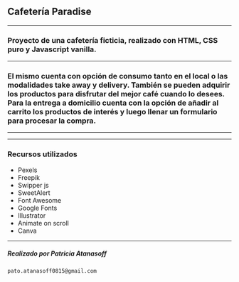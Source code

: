 ## Cafetería Paradise
---
### Proyecto de una cafetería ficticia, realizado con HTML, CSS puro y Javascript vanilla.
---
### El mismo cuenta con opción de consumo tanto en el local o las modalidades take away y delivery. También se pueden adquirir los productos para disfrutar del mejor café cuando lo desees. Para la entrega a domicilio cuenta con la opción de añadir al carrito los productos de interés y luego llenar un formulario para procesar la compra.
---
---
### Recursos utilizados

* Pexels
* Freepik
* Swipper js
* SweetAlert
* Font Awesome
* Google Fonts
* Illustrator
* Animate on scroll
* Canva

---
##### Realizado por Patricia Atanasoff

`pato.atanasoff0815@gmail.com`



